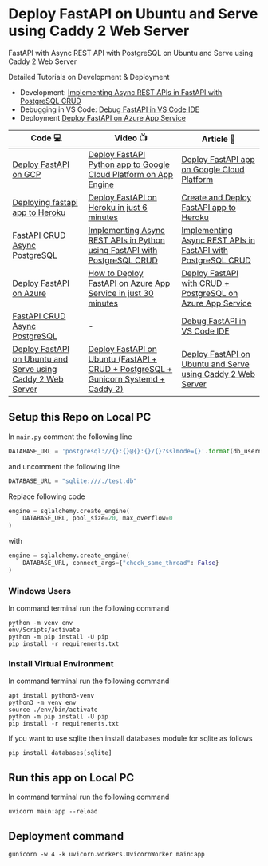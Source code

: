 # Deploy FastAPI on Ubuntu and Serve using Caddy 2 Web Server

FastAPI with Async REST API with PostgreSQL on Ubuntu and Serve using Caddy 2 Web Server




Detailed Tutorials on Development & Deployment
- Development: [Implementing Async REST APIs in FastAPI with PostgreSQL CRUD](https://www.tutlinks.com/fastapi-with-postgresql-crud-async/, 'Implementing Async REST APIs in FastAPI with PostgreSQL CRUD')
- Debugging in VS Code: [Debug FastAPI in VS Code IDE](https://bit.ly/3hcXToY, 'Debug FastAPI in VS Code IDE')
- Deployment [Deploy FastAPI on Azure App Service](https://bit.ly/3gPntQ7, 'Deploy FastAPI on Azure App Service')


| Code 💻 | Video 📺 | Article 📝 |
|----------|-------------|------|
| [Deploy FastAPI on GCP](https://github.com/windson/fastapi/tree/fastapi-deploy-google-cloud-platform) | [Deploy FastAPI Python app to Google Cloud Platform on App Engine](https://bit.ly/3g0VwFE) | [Deploy FastAPI app on Google Cloud Platform](https://bit.ly/3axKog8) |
| [Deploying fastapi app to Heroku](https://github.com/windson/fastapi/tree/fastapi-deploy-heroku) | [Deploy FastAPI on Heroku in just 6 minutes](http://bit.ly/3aO1g35) | [Create and Deploy FastAPI app to Heroku](http://bit.ly/2RD68jM) |
| [FastAPI CRUD Async PostgreSQL](https://github.com/windson/fastapi/tree/fastapi-postgresql-azure-deploy) | [Implementing Async REST APIs in Python using FastAPI with PostgreSQL CRUD](https://bit.ly/3j42qvf) | [Implementing Async REST APIs in FastAPI with PostgreSQL CRUD](https://bit.ly/2O6onvp) |
| [Deploy FastAPI on Azure](https://github.com/windson/fastapi/tree/fastapi-postgresql-azure-deploy) | [How to Deploy FastAPI on Azure App Service in just 30 minutes](https://bit.ly/2HA6SUj) | [Deploy FastAPI with CRUD + PostgreSQL on Azure App Service](https://bit.ly/3gPntQ7) |
| [FastAPI CRUD Async PostgreSQL](https://github.com/windson/fastapi/tree/fastapi-postgresql-azure-deploy) | - | [Debug FastAPI in VS Code IDE](https://bit.ly/3hcXToY) |
| [Deploy FastAPI on Ubuntu and Serve using Caddy 2 Web Server](https://github.com/windson/fastapi/edit/fastapi-postgresql-caddy-ubuntu-deploy) | [Deploy FastAPI on Ubuntu (FastAPI + CRUD + PostgreSQL + Gunicorn Systemd + Caddy 2)](https://bit.ly/3hpS0Ws) | [Deploy FastAPI on Ubuntu and Serve using Caddy 2 Web Server](https://bit.ly/2SGLWgt) |


## Setup this Repo on Local PC

In `main.py` comment the following line

```python
DATABASE_URL = 'postgresql://{}:{}@{}:{}/{}?sslmode={}'.format(db_username,db_password, host_server, db_server_port, database_name, ssl_mode)
```

and uncomment the following line

```python
DATABASE_URL = "sqlite:///./test.db"
```

Replace following code

```python
engine = sqlalchemy.create_engine(
    DATABASE_URL, pool_size=20, max_overflow=0
)
```

with 

```python
engine = sqlalchemy.create_engine(
    DATABASE_URL, connect_args={"check_same_thread": False}
)
```


### Windows Users
In command terminal run the following command
```shell
python -m venv env
env/Scripts/activate
python -m pip install -U pip
pip install -r requirements.txt
```

### Install Virtual Environment
In command terminal run the following command
```shell
apt install python3-venv
python3 -m venv env
source ./env/bin/activate
python -m pip install -U pip
pip install -r requirements.txt
```

If you want to use sqlite then install databases module for sqlite as follows

```shell
pip install databases[sqlite]
```

## Run this app on Local PC
In command terminal run the following command
```shell
uvicorn main:app --reload
```


## Deployment command

```shell
gunicorn -w 4 -k uvicorn.workers.UvicornWorker main:app
```
